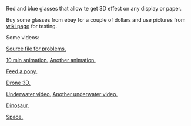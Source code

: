 Red and blue glasses that allow te get 3D effect on any display or paper.

Buy some glasses from ebay for a couple of dollars and use pictures from [wiki page](https://en.wikipedia.org/wiki/Anaglyph_3D) for testing.

Some videos:

[Source file for problems.](./hashi_simple_problems.drawio)

[10 min animation.](https://www.youtube.com/watch?v=e00N024D7Lg)
[Another animation.](https://www.youtube.com/watch?v=eddCBeA38FY)

[Feed a pony.](https://www.youtube.com/watch?v=6F2i59DGuTM)

[Drone 3D.](https://www.youtube.com/watch?v=ZBGgjmPcQeU)

[Underwater video.](https://www.youtube.com/watch?v=rXpPNsOojdE)
[Another underwater video.](https://www.youtube.com/watch?v=q0u-JXFCUaA)

[Dinosaur.](https://www.youtube.com/watch?v=FEcZMa0XwvI)

[Space.](https://www.youtube.com/watch?v=YW-ml-GKrb0)


